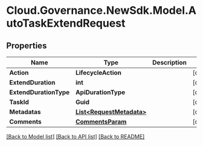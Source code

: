 # Cloud.Governance.NewSdk.Model.AutoTaskExtendRequest
## Properties

Name | Type | Description | Notes
------------ | ------------- | ------------- | -------------
**Action** | **LifecycleAction** |  | [optional] 
**ExtendDuration** | **int** |  | [optional] 
**ExtendDurationType** | **ApiDurationType** |  | [optional] 
**TaskId** | **Guid** |  | [optional] 
**Metadatas** | [**List&lt;RequestMetadata&gt;**](RequestMetadata.md) |  | [optional] 
**Comments** | [**CommentsParam**](CommentsParam.md) |  | [optional] 

[[Back to Model list]](../README.md#documentation-for-models) [[Back to API list]](../README.md#documentation-for-api-endpoints) [[Back to README]](../README.md)

